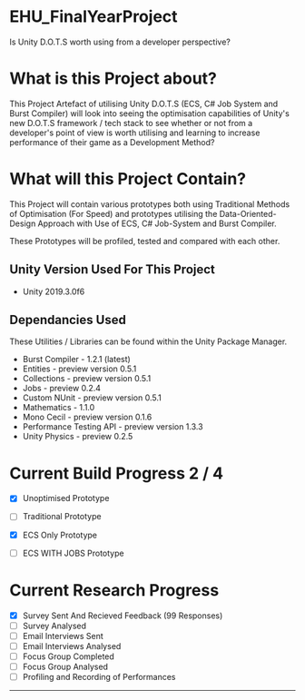 # EHU_FinalYearProject
Is Unity D.O.T.S worth using from a developer perspective?

# What is this Project about?
This Project Artefact of utilising Unity D.O.T.S (ECS, C# Job System and Burst Compiler) will look into seeing the optimisation capabilities of Unity's new D.O.T.S framework / tech stack to see whether or not from a developer's point of view is worth utilising and learning to increase performance of their game as a Development Method?

# What will this Project Contain?
This Project will contain various prototypes both using Traditional Methods of Optimisation (For Speed) and prototypes utilising the Data-Oriented-Design Approach with Use of ECS, C# Job-System and Burst Compiler. 

These Prototypes will be profiled, tested and compared with each other.

## Unity Version Used For This Project
- Unity 2019.3.0f6

## Dependancies Used
These Utilities / Libraries can be found within the Unity Package Manager.
- Burst Compiler - 1.2.1 (latest) 
- Entities - preview version 0.5.1
- Collections - preview version 0.5.1
- Jobs - preview 0.2.4
- Custom NUnit - preview version 0.5.1
- Mathematics - 1.1.0
- Mono Cecil - preview version 0.1.6
- Performance Testing API - preview version 1.3.3
- Unity Physics - preview 0.2.5


# Current Build Progress 2 / 4
- [x] Unoptimised Prototype
- [ ] Traditional Prototype
- [x] ECS Only Prototype
- [ ] ECS WITH JOBS Prototype


# Current Research Progress
- [X] Survey Sent And Recieved Feedback (99 Responses)
- [ ] Survey Analysed 
- [ ] Email Interviews Sent
- [ ] Email Interviews Analysed
- [ ] Focus Group Completed
- [ ] Focus Group Analysed
- [ ] Profiling and Recording of Performances

------------------------------------------------------------------------